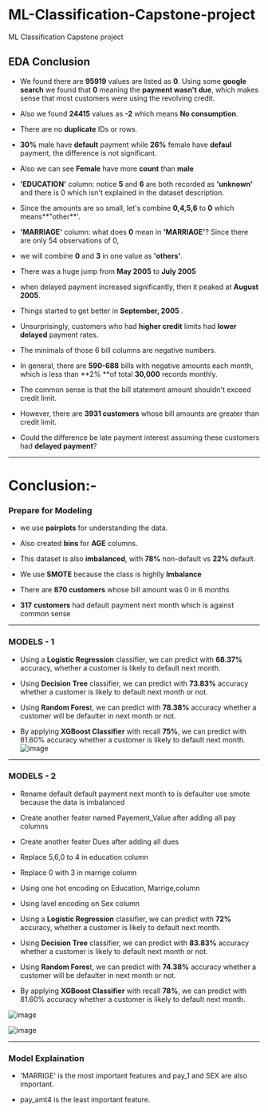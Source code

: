 # ML-Classification-Capstone-project
ML Classification Capstone project
## **EDA Conclusion**
* We found there are **95919** values are listed as **0**. Using some **google search** we found that **0**  meaning the **payment wasn't due**, which makes sense that most customers were using the revolving credit.
* Also we found **24415** values as **-2** which means **No consumption**.

* There are no **duplicate** IDs or rows.

* **30%** male have **default** payment while **26%** female have **defaul** payment, the difference is not significant.

* Also we can see **Female** have more **count** than **male**
* **'EDUCATION'** column: notice **5** and **6** are both recorded as **'unknown'** and there is 0 which isn't explained in the dataset description. 

* Since the amounts are so small, let's combine **0,4,5,6** to **0** which means**"other**'.

* **'MARRIAGE'** column: what does **0** mean in **'MARRIAGE'**? Since there are only  54 observations of 0, 

* we will combine **0** and **3** in one value as **'others'**.
* There was a huge jump from **May 2005**  to **July 2005** 

* when delayed payment increased significantly, then it peaked at **August 2005**.

* Things started to get better in **September, 2005** .

* Unsurprisingly, customers who had **higher credit** limits had **lower delayed** payment rates.
*  The minimals of those 6 bill columns are negative numbers. 

* In general, there are **590-688** bills with negative amounts each month, which is less than **2% **of total **30,000** records monthly.

* The common sense is that the bill statement amount shouldn't exceed credit limit.

*  However, there are **3931 customers** whose bill amounts are greater than credit limit. 

* Could the difference be late payment interest assuming these customers had **delayed payment**?

---

# **Conclusion:-**


### **Prepare for Modeling**

* we use **pairplots** for understanding the data.

* Also created **bins** for **AGE** columns.

* This dataset is also **imbalanced**, with **78%** non-default vs **22%** default.

* We use **SMOTE** because the class is highlly **Imbalance**

* There are **870 customers** whose bill amount was 0 in 6 months

* **317** **customers** had default payment next month which is against common sense

---




### **MODELS - 1**

* Using a **Logistic Regression** classifier, we can predict with **68.37%** accuracy, whether a customer is likely to default next month.

* Using **Decision Tree** classifier, we can predict with **73.83%** accuracy whether a customer is likely to default next month or not.

* Using **Random Fores**t, we can predict with **78.38%** accuracy whether a customer will be defaulter in next month or not.

* By applying **XGBoost Classifier** with recall **75%**, we can predict with 81.60% accuracy whether a customer is likely to default next month.
![image](https://user-images.githubusercontent.com/112492310/208240496-a7d5a09a-53c5-4f99-b770-3451ce5f6bce.png)


---
### **MODELS - 2**

* Rename default default payment next month to is defaulter
use smote because the data is imbalanced

* Create another feater named Payement_Value after adding all pay columns
* Create another feater Dues after adding all dues
* Replace 5,6,0 to 4 in education column
* Replace 0 with 3 in marrige column
* Using one hot encoding on Education, Marrige,column
* Using lavel encoding on  Sex column

* Using a **Logistic Regression** classifier, we can predict with **72%** accuracy, whether a customer is likely to default next month.

* Using **Decision Tree** classifier, we can predict with **83.83%** accuracy whether a customer is likely to default next month or not.

* Using **Random Fores**t, we can predict with **74.38%** accuracy whether a customer will be defaulter in next month or not.

* By applying **XGBoost Classifier** with recall **78%**, we can predict with 81.60% accuracy whether a customer is likely to default next month.

![image](https://user-images.githubusercontent.com/112492310/208240366-a01116f6-fe9f-46a9-a011-6b009b137146.png)


![image](https://user-images.githubusercontent.com/112492310/208240465-c2ccf98c-cbdb-418e-9f50-e75d7dc163f1.png)

---
### **Model Explaination**

* 'MARRIGE' is the most important features and pay_1 and SEX are also important.

* pay_amt4 is the least important feature.
